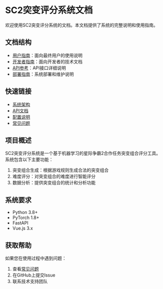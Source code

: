 # SC2突变评分系统文档

欢迎使用SC2突变评分系统的文档。本文档提供了系统的完整说明和使用指南。

## 文档结构

- [用户指南](user_guide/README.md)：面向最终用户的使用说明
- [开发者指南](developer_guide/README.md)：面向开发者的技术文档
- [API参考](api_reference/README.md)：API接口详细说明
- [部署指南](deployment/README.md)：系统部署和维护说明

## 快速链接

- [系统架构](developer_guide/architecture.md)
- [API文档](api_reference/api.md)
- [配置说明](deployment/configuration.md)
- [常见问题](user_guide/faq.md)

## 项目概述

SC2突变评分系统是一个基于机器学习的星际争霸2合作任务突变组合评分工具。系统包含以下主要功能：

1. 突变组合生成：根据游戏规则生成合法的突变组合
2. 难度评分：对突变组合的难度进行智能评分
3. 数据分析：提供突变组合的统计和分析功能

## 系统要求

- Python 3.8+
- PyTorch 1.8+
- FastAPI
- Vue.js 3.x

## 获取帮助

如果您在使用过程中遇到问题：

1. 查看[常见问题](user_guide/faq.md)
2. 在GitHub上提交Issue
3. 联系技术支持团队 
